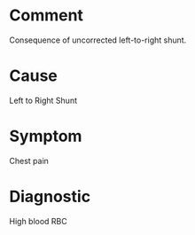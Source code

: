 # Comment

Consequence of uncorrected left-to-right shunt.

# Cause

Left to Right Shunt

# Symptom

Chest pain

# Diagnostic

High blood RBC
